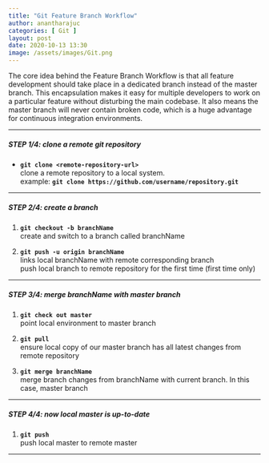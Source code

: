 ```yaml
---
title: "Git Feature Branch Workflow"
author: anantharajuc
categories: [ Git ]
layout: post
date: 2020-10-13 13:30
image: /assets/images/Git.png
---
```


The core idea behind the Feature Branch Workflow is that all feature development should take place in a dedicated branch instead of the master branch. This encapsulation makes it easy for multiple developers to work on a particular feature without disturbing the main codebase. It also means the master branch will never contain broken code, which is a huge advantage for continuous integration environments.

---

##### STEP 1/4: clone a remote git repository  

*	**`git clone <remote-repository-url>`**  
clone a remote repository to a local system.  
example: **`git clone https://github.com/username/repository.git`**  

---

##### STEP 2/4: create a branch

1. **`git checkout -b branchName`**  
create and switch to a branch called branchName  

2. **`git push -u origin branchName`**  
links local branchName with remote corresponding branch  
push local branch to remote repository for the first time (first time only)  

---

##### STEP 3/4: merge branchName with master branch

1. **`git check out master`**  
point local environment to master branch  

2. **`git pull`**  
ensure local copy of our master branch has all latest changes from remote repository  

3. **`git merge branchName`**  
merge branch changes from branchName with current branch. In this case, master branch  

---

##### STEP 4/4: now local master is up-to-date

1. **`git push`**  
push local master to remote master

---